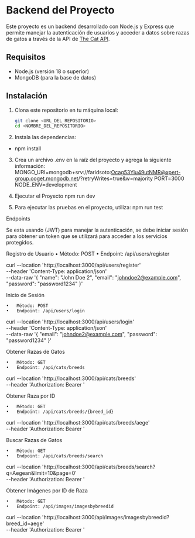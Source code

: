 # Backend del Proyecto

Este proyecto es un backend desarrollado con Node.js y Express que permite manejar la autenticación de usuarios y acceder a datos sobre razas de gatos a través de la API de [The Cat API](https://thecatapi.com).

## Requisitos

- Node.js (versión 18 o superior)
- MongoDB (para la base de datos)

## Instalación

1. Clona este repositorio en tu máquina local:

   ```bash
   git clone <URL_DEL_REPOSITORIO>
   cd <NOMBRE_DEL_REPOSITORIO>

2. Instala las dependencias:
- npm install

3. Crea un archivo .env en la raíz del proyecto y agrega la siguiente información:
   MONGO_URI=mongodb+srv://faridsoto:Ocag53Yiu49utNMR@xpert-group.ooget.mongodb.net/?retryWrites=true&w=majority
   PORT=3000
   NODE_ENV=development

4. Ejecutar el Proyecto
   npm run dev

5. Para ejecutar las pruebas en el proyecto, utiliza:
   npm run test

Endpoints

Se esta usando (JWT) para manejar la autenticación, se debe  iniciar sesión para obtener un token 
que se utilizará para acceder a los servicios protegidos.

Registro de Usuario
	•   Método: POST
	•	Endpoint: /api/users/register

curl --location 'http://localhost:3000/api/users/register' \
--header 'Content-Type: application/json' \
--data-raw '{
"name": "John Doe 2",
"email": "johndoe2@example.com",
"password": "password1234"
}'

Inicio de Sesión

	•	Método: POST
	•	Endpoint: /api/users/login

curl --location 'http://localhost:3000/api/users/login' \
--header 'Content-Type: application/json' \
--data-raw '{
"email": "johndoe2@example.com",
"password": "password1234"
}'

Obtener Razas de Gatos

    •	Método: GET
    •	Endpoint: /api/cats/breeds

curl --location 'http://localhost:3000/api/cats/breeds' \
--header 'Authorization: Bearer <TOKEN>'

Obtener Raza por ID

	•	Método: GET
	•	Endpoint: /api/cats/breeds/{breed_id}

curl --location 'http://localhost:3000/api/cats/breeds/aege' \
--header 'Authorization: Bearer <TOKEN>'

Buscar Razas de Gatos

	•	Método: GET
	•	Endpoint: /api/cats/breeds/search

curl --location 'http://localhost:3000/api/cats/breeds/search?q=Aegean&limit=10&page=0' \
--header 'Authorization: Bearer <TOKEN>'

Obtener Imágenes por ID de Raza

	•	Método: GET
	•	Endpoint: /api/images/imagesbybreedid

curl --location 'http://localhost:3000/api/images/imagesbybreedid?breed_id=aege' \
--header 'Authorization: Bearer <TOKEN>'
